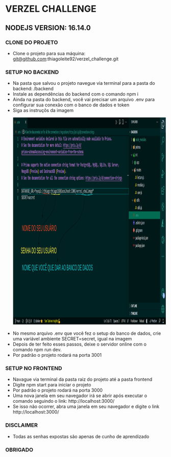 # VERZEL CHALLENGE

## NODEJS VERSION: 16.14.0

### CLONE DO PROJETO
  - Clone o projeto para sua máquina: git@github.com:thiagoleite92/verzel_challenge.git
### SETUP NO BACKEND
  - Na pasta que salvou o projeto navegue via terminal para a pasta do backend: /backend
  - Instale as dependências do backend com o comando npm i
  - Ainda na pasta do backend, você vai precisar um arquivo .env para configurar sua conexão com o banco de dados e token
  - Siga as instruçõs da imagem
    <p align="center">
      <img src="https://github.com/thiagoleite92/verzel_challenge/blob/main/backend/bd-setup.png" width="1200" height="650" title="hover text">
    </p>
  - No mesmo arquivo .env que você fez o setup do banco de dados, crie uma variável ambiente SECRET=secret, igual na imagem
  -  Depois de ter feito esses passos, deixe o servidor online com o comando npm run dev.
  -  Por padrão o projeto rodará na porta 3001

### SETUP NO FRONTEND
  - Navague via terminal da pasta raiz do projeto até a pasta frontend
  - Digite npm start para iniciar o projeto
  - Por padrão o projeto rodará na porta 3000
  - Uma nova janela em seu navegador irá se abrir após executar o comando seguindo o link: http://localhost:3000/
  - Se isso não ocorrer, abra uma janela em seu navegador e digite o link http://localhost:3000/

### DISCLAIMER
  - Todas as senhas expostas são apenas de cunho de aprendizado

### OBRIGADO
